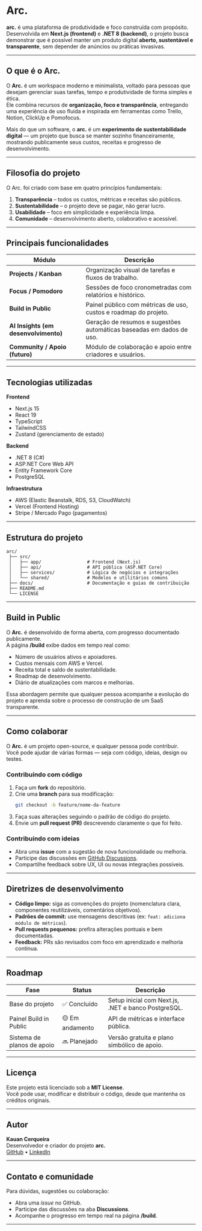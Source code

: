 # Arc.

**arc.** é uma plataforma de produtividade e foco construída com propósito.  
Desenvolvida em **Next.js (frontend)** e **.NET 8 (backend)**, o projeto busca demonstrar que é possível manter um produto digital **aberto, sustentável e transparente**, sem depender de anúncios ou práticas invasivas.

---

## O que é o Arc.

O **Arc.** é um workspace moderno e minimalista, voltado para pessoas que desejam gerenciar suas tarefas, tempo e produtividade de forma simples e ética.  
Ele combina recursos de **organização, foco e transparência**, entregando uma experiência de uso fluida e inspirada em ferramentas como Trello, Notion, ClickUp e Pomofocus.

Mais do que um software, o **arc.** é um **experimento de sustentabilidade digital** — um projeto que busca se manter sozinho financeiramente, mostrando publicamente seus custos, receitas e progresso de desenvolvimento.

---

## Filosofia do projeto

O Arc. foi criado com base em quatro princípios fundamentais:

1. **Transparência** – todos os custos, métricas e receitas são públicos.  
2. **Sustentabilidade** – o projeto deve se pagar, não gerar lucro.  
3. **Usabilidade** – foco em simplicidade e experiência limpa.  
4. **Comunidade** – desenvolvimento aberto, colaborativo e acessível.

---

## Principais funcionalidades

| Módulo | Descrição |
|--------|------------|
| **Projects / Kanban** | Organização visual de tarefas e fluxos de trabalho. |
| **Focus / Pomodoro** | Sessões de foco cronometradas com relatórios e histórico. |
| **Build in Public** | Painel público com métricas de uso, custos e roadmap do projeto. |
| **AI Insights (em desenvolvimento)** | Geração de resumos e sugestões automáticas baseadas em dados de uso. |
| **Community / Apoio (futuro)** | Módulo de colaboração e apoio entre criadores e usuários. |

---

## Tecnologias utilizadas

**Frontend**
- Next.js 15  
- React 19  
- TypeScript  
- TailwindCSS  
- Zustand (gerenciamento de estado)

**Backend**
- .NET 8 (C#)  
- ASP.NET Core Web API  
- Entity Framework Core  
- PostgreSQL  

**Infraestrutura**
- AWS (Elastic Beanstalk, RDS, S3, CloudWatch)  
- Vercel (Frontend Hosting)  
- Stripe / Mercado Pago (pagamentos)

---

## Estrutura do projeto

```
arc/
 ├── src/
 │   ├── app/                 # Frontend (Next.js)
 │   ├── api/                 # API pública (ASP.NET Core)
 │   ├── services/            # Lógica de negócios e integrações
 │   └── shared/              # Modelos e utilitários comuns
 ├── docs/                    # Documentação e guias de contribuição
 ├── README.md
 └── LICENSE
```

---

## Build in Public

O **Arc.** é desenvolvido de forma aberta, com progresso documentado publicamente.  
A página **/build** exibe dados em tempo real como:

- Número de usuários ativos e apoiadores.  
- Custos mensais com AWS e Vercel.  
- Receita total e saldo de sustentabilidade.  
- Roadmap de desenvolvimento.  
- Diário de atualizações com marcos e melhorias.

Essa abordagem permite que qualquer pessoa acompanhe a evolução do projeto e aprenda sobre o processo de construção de um SaaS transparente.

---

## Como colaborar

O **Arc.** é um projeto open-source, e qualquer pessoa pode contribuir.  
Você pode ajudar de várias formas — seja com código, ideias, design ou testes.

### Contribuindo com código

1. Faça um **fork** do repositório.  
2. Crie uma **branch** para sua modificação:
   ```bash
   git checkout -b feature/nome-da-feature
   ```
3. Faça suas alterações seguindo o padrão de código do projeto.  
4. Envie um **pull request (PR)** descrevendo claramente o que foi feito.  

### Contribuindo com ideias

- Abra uma **issue** com a sugestão de nova funcionalidade ou melhoria.  
- Participe das discussões em [GitHub Discussions](https://github.com/KauanCerqueira/Arc./discussions).  
- Compartilhe feedback sobre UX, UI ou novas integrações possíveis.

---

## Diretrizes de desenvolvimento

- **Código limpo:** siga as convenções do projeto (nomenclatura clara, componentes reutilizáveis, comentários objetivos).  
- **Padrões de commit:** use mensagens descritivas (ex: `feat: adiciona módulo de métricas`).  
- **Pull requests pequenos:** prefira alterações pontuais e bem documentadas.  
- **Feedback:** PRs são revisados com foco em aprendizado e melhoria contínua.

---

## Roadmap

| Fase | Status | Descrição |
|------|---------|-----------|
| Base do projeto | ✅ Concluído | Setup inicial com Next.js, .NET e banco PostgreSQL. |
| Painel Build in Public | 🟡 Em andamento | API de métricas e interface pública. |
| Sistema de planos de apoio | 🔜 Planejado | Versão gratuita e plano simbólico de apoio. |

---

## Licença

Este projeto está licenciado sob a **MIT License**.  
Você pode usar, modificar e distribuir o código, desde que mantenha os créditos originais.

---

## Autor

**Kauan Cerqueira**  
Desenvolvedor e criador do projeto **arc.**  
[GitHub](https://github.com/KauanCerqueira) • [LinkedIn](https://www.linkedin.com/in/kauan-cerqueira-981a432b6/)

---

## Contato e comunidade

Para dúvidas, sugestões ou colaboração:

- Abra uma *issue* no GitHub.  
- Participe das discussões na aba **Discussions**.  
- Acompanhe o progresso em tempo real na página **/build**.

---
